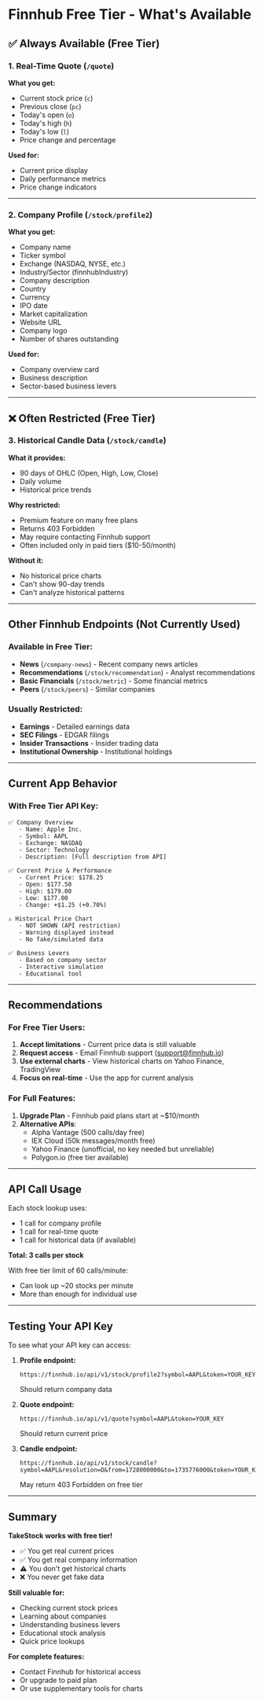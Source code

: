 # Finnhub Free Tier - What's Available

## ✅ Always Available (Free Tier)

### 1. Real-Time Quote (`/quote`)
**What you get:**
- Current stock price (`c`)
- Previous close (`pc`)
- Today's open (`o`)
- Today's high (`h`)
- Today's low (`l`)
- Price change and percentage

**Used for:**
- Current price display
- Daily performance metrics
- Price change indicators

---

### 2. Company Profile (`/stock/profile2`)
**What you get:**
- Company name
- Ticker symbol
- Exchange (NASDAQ, NYSE, etc.)
- Industry/Sector (finnhubIndustry)
- Company description
- Country
- Currency
- IPO date
- Market capitalization
- Website URL
- Company logo
- Number of shares outstanding

**Used for:**
- Company overview card
- Business description
- Sector-based business levers

---

## ❌ Often Restricted (Free Tier)

### 3. Historical Candle Data (`/stock/candle`)
**What it provides:**
- 90 days of OHLC (Open, High, Low, Close)
- Daily volume
- Historical price trends

**Why restricted:**
- Premium feature on many free plans
- Returns 403 Forbidden
- May require contacting Finnhub support
- Often included only in paid tiers ($10-50/month)

**Without it:**
- No historical price charts
- Can't show 90-day trends
- Can't analyze historical patterns

---

## Other Finnhub Endpoints (Not Currently Used)

### Available in Free Tier:
- **News** (`/company-news`) - Recent company news articles
- **Recommendations** (`/stock/recommendation`) - Analyst recommendations
- **Basic Financials** (`/stock/metric`) - Some financial metrics
- **Peers** (`/stock/peers`) - Similar companies

### Usually Restricted:
- **Earnings** - Detailed earnings data
- **SEC Filings** - EDGAR filings
- **Insider Transactions** - Insider trading data
- **Institutional Ownership** - Institutional holdings

---

## Current App Behavior

### With Free Tier API Key:

```
✅ Company Overview
   - Name: Apple Inc.
   - Symbol: AAPL
   - Exchange: NASDAQ
   - Sector: Technology
   - Description: [Full description from API]

✅ Current Price & Performance
   - Current Price: $178.25
   - Open: $177.50
   - High: $179.00
   - Low: $177.00
   - Change: +$1.25 (+0.70%)

⚠️ Historical Price Chart
   - NOT SHOWN (API restriction)
   - Warning displayed instead
   - No fake/simulated data

✅ Business Levers
   - Based on company sector
   - Interactive simulation
   - Educational tool
```

---

## Recommendations

### For Free Tier Users:
1. **Accept limitations** - Current price data is still valuable
2. **Request access** - Email Finnhub support (support@finnhub.io)
3. **Use external charts** - View historical charts on Yahoo Finance, TradingView
4. **Focus on real-time** - Use the app for current analysis

### For Full Features:
1. **Upgrade Plan** - Finnhub paid plans start at ~$10/month
2. **Alternative APIs**:
   - Alpha Vantage (500 calls/day free)
   - IEX Cloud (50k messages/month free)
   - Yahoo Finance (unofficial, no key needed but unreliable)
   - Polygon.io (free tier available)

---

## API Call Usage

Each stock lookup uses:
- 1 call for company profile
- 1 call for real-time quote
- 1 call for historical data (if available)

**Total: 3 calls per stock**

With free tier limit of 60 calls/minute:
- Can look up ~20 stocks per minute
- More than enough for individual use

---

## Testing Your API Key

To see what your API key can access:

1. **Profile endpoint:**
   ```
   https://finnhub.io/api/v1/stock/profile2?symbol=AAPL&token=YOUR_KEY
   ```
   Should return company data

2. **Quote endpoint:**
   ```
   https://finnhub.io/api/v1/quote?symbol=AAPL&token=YOUR_KEY
   ```
   Should return current price

3. **Candle endpoint:**
   ```
   https://finnhub.io/api/v1/stock/candle?symbol=AAPL&resolution=D&from=1728000000&to=1735776000&token=YOUR_KEY
   ```
   May return 403 Forbidden on free tier

---

## Summary

**TakeStock works with free tier!**
- ✅ You get real current prices
- ✅ You get real company information  
- ⚠️ You don't get historical charts
- ❌ You never get fake data

**Still valuable for:**
- Checking current stock prices
- Learning about companies
- Understanding business levers
- Educational stock analysis
- Quick price lookups

**For complete features:**
- Contact Finnhub for historical access
- Or upgrade to paid plan
- Or use supplementary tools for charts
